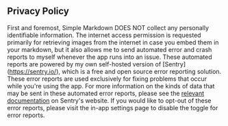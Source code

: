 ## Privacy Policy

First and foremost, Simple Markdown DOES NOT collect any personally identifiable information. The
internet access permission is requested primarily for retrieving images from the internet in 
case you embed them in your markdown, but it also allows me to send automated error and crash 
reports to myself whenever the app runs into an issue. These automated reports are powered by my own
self-hosted version of [Sentry] (https://sentry.io/), which is a free and open source error
reporting solution. These error reports are used exclusively for fixing problems that occur while 
you're using the app. For more information on the kinds of data that may be sent in these automated 
error reports, please see the [relevant documentation](https://docs.sentry.io/platforms/android/#context)
on Sentry's website. If you would like to opt-out of these error reports, please visit the in-app
settings page to disable the toggle for error reports. 
